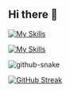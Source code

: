 ## Hi there 👋



[![My Skills](https://skillicons.dev/icons?i=css,js,html,php,mysql,laravel,phpstorm&theme=dark)](https://skillicons.dev)

[![My Skills](https://skillicons.dev/icons?i=linux,angular,npm,postman,vite,gulp,vscode&theme=dark)](https://skillicons.dev)



<picture>
  <source media="(prefers-color-scheme: dark)" srcset="https://github.com/shuguroff/shuguroff/blob/output/github-contribution-grid-snake-dark.svg" />
  <source media="(prefers-color-scheme: light)" srcset="https://github.com/shuguroff/shuguroff/blob/output/github-contribution-grid-snake.svg" />
  <img alt="github-snake" src="github-snake.svg" />
</picture>



[![GitHub Streak](https://streak-stats.demolab.com?user=shuguroff&theme=transparent&locale=ru&date_format=j%20M%5B%20Y%5D)](https://git.io/streak-stats)
